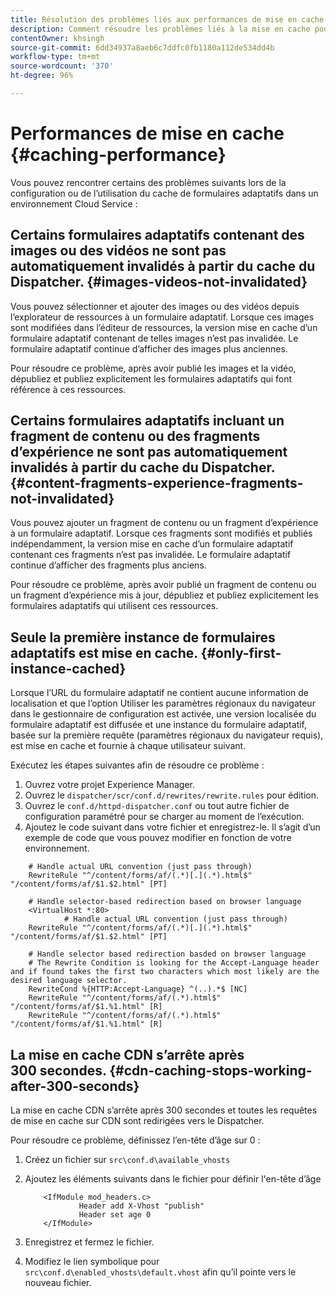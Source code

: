 ```yaml
---
title: Résolution des problèmes liés aux performances de mise en cache
description: Comment résoudre les problèmes liés à la mise en cache pour AEM Forms as a Cloud Service ?
contentOwner: khsingh
source-git-commit: 6dd34937a8aeb6c7ddfc0fb1180a112de534dd4b
workflow-type: tm+mt
source-wordcount: '370'
ht-degree: 96%

---
```


# Performances de mise en cache {#caching-performance}

Vous pouvez rencontrer certains des problèmes suivants lors de la configuration ou de l’utilisation du cache de formulaires adaptatifs dans un environnement Cloud Service :

## Certains formulaires adaptatifs contenant des images ou des vidéos ne sont pas automatiquement invalidés à partir du cache du Dispatcher. {#images-videos-not-invalidated}

Vous pouvez sélectionner et ajouter des images ou des vidéos depuis l’explorateur de ressources à un formulaire adaptatif. Lorsque ces images sont modifiées dans l’éditeur de ressources, la version mise en cache d’un formulaire adaptatif contenant de telles images n’est pas invalidée. Le formulaire adaptatif continue d’afficher des images plus anciennes.

Pour résoudre ce problème, après avoir publié les images et la vidéo, dépubliez et publiez explicitement les formulaires adaptatifs qui font référence à ces ressources.

## Certains formulaires adaptatifs incluant un fragment de contenu ou des fragments d’expérience ne sont pas automatiquement invalidés à partir du cache du Dispatcher. {#content-fragments-experience-fragments-not-invalidated}

Vous pouvez ajouter un fragment de contenu ou un fragment d’expérience à un formulaire adaptatif. Lorsque ces fragments sont modifiés et publiés indépendamment, la version mise en cache d’un formulaire adaptatif contenant ces fragments n’est pas invalidée. Le formulaire adaptatif continue d’afficher des fragments plus anciens.

Pour résoudre ce problème, après avoir publié un fragment de contenu ou un fragment d’expérience mis à jour, dépubliez et publiez explicitement les formulaires adaptatifs qui utilisent ces ressources.

## Seule la première instance de formulaires adaptatifs est mise en cache. {#only-first-instance-cached}

Lorsque l’URL du formulaire adaptatif ne contient aucune information de localisation et que l’option Utiliser les paramètres régionaux du navigateur dans le gestionnaire de configuration est activée, une version localisée du formulaire adaptatif est diffusée et une instance du formulaire adaptatif, basée sur la première requête (paramètres régionaux du navigateur requis), est mise en cache et fournie à chaque utilisateur suivant.

Exécutez les étapes suivantes afin de résoudre ce problème :

1. Ouvrez votre projet Experience Manager.
1. Ouvrez le `dispatcher/scr/conf.d/rewrites/rewrite.rules` pour édition.
1. Ouvrez le `conf.d/httpd-dispatcher.conf` ou tout autre fichier de configuration paramétré pour se charger au moment de l’exécution.
1. Ajoutez le code suivant dans votre fichier et enregistrez-le. Il s’agit d’un exemple de code que vous pouvez modifier en fonction de votre environnement.

```shellscript
    # Handle actual URL convention (just pass through)
    RewriteRule "^/content/forms/af/(.*)[.](.*).html$" "/content/forms/af/$1.$2.html" [PT]
    
    # Handle selector-based redirection based on browser language
    <VirtualHost *:80>
            # Handle actual URL convention (just pass through)
    RewriteRule "^/content/forms/af/(.*)[.](.*).html$" "/content/forms/af/$1.$2.html" [PT]

    # Handle selector based redirection basded on browser language
    # The Rewrite Condition is looking for the Accept-Language header and if found takes the first two characters which most likely are the desired language selector.
    RewriteCond %{HTTP:Accept-Language} ^(..).*$ [NC]
    RewriteRule "^/content/forms/af/(.*).html$" "/content/forms/af/$1.%1.html" [R]
    RewriteRule "^/content/forms/af/(.*).html$" "/content/forms/af/$1.%1.html" [R]
```

## La mise en cache CDN s’arrête après 300 secondes. {#cdn-caching-stops-working-after-300-seconds}

La mise en cache CDN s’arrête après 300 secondes et toutes les requêtes de mise en cache sur CDN sont redirigées vers le Dispatcher.

Pour résoudre ce problème, définissez l’en-tête d’âge sur 0 :

1. Créez un fichier sur `src\conf.d\available_vhosts`

1. Ajoutez les éléments suivants dans le fichier pour définir l&#39;en-tête d’âge

   ```shellscript
       <IfModule mod_headers.c>
               Header add X-Vhost "publish"
               Header set age 0
       </IfModule>
   ```

1. Enregistrez et fermez le fichier.
1. Modifiez le lien symbolique pour `src\conf.d\enabled_vhosts\default.vhost` afin qu’il pointe vers le nouveau fichier.
